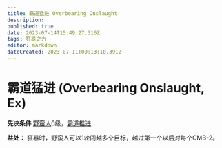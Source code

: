 ```yaml
---
title: 霸道猛进 Overbearing Onslaught
description: 
published: true
date: 2023-07-14T15:49:27.316Z
tags: 狂暴之力
editor: markdown
dateCreated: 2023-07-11T00:13:10.391Z
---
```


# 霸道猛进 (Overbearing Onslaught, Ex)

**先决条件** [野蛮人](/野蛮人)6级，[霸道推进](/狂暴之力/霸道推进)

**益处：** 狂暴时，野蛮人可以1轮闯越多个目标，越过第一个以后对每个CMB-2。
